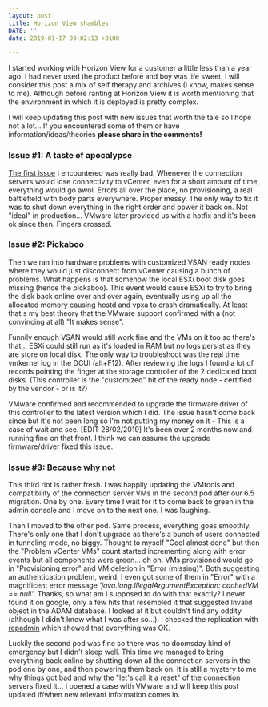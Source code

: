 ```yaml
---
layout: post
title: Horizon View shambles
DATE: ''
date: 2019-01-17 09:02:13 +0100

---
```

I started working with Horizon View for a customer a little less than a year ago. I had never used the product before and boy was life sweet. I will consider this post a mix of self therapy and archives (I know, makes sense to me). Although before ranting at Horizon View it is worth mentioning that the environment in which it is deployed is pretty complex.

I will keep updating this post with new issues that worth the tale so I hope not a lot... If you encountered some of them or have information/ideas/theories **please share in the comments!**

### Issue #1: A taste of apocalypse

[The first issue](https://communities.vmware.com/thread/591103 "Call of duty: Horizon View") I encountered was really bad. Whenever the connection servers would lose connectivity to vCenter, even for a short amount of time, everything would go awol. Errors all over the place, no provisioning, a real battlefield with body parts everywhere. Proper messy. The only way to fix it was to shut down everything in the right order and power it back on. Not "ideal" in production... VMware later provided us with a hotfix and it's been ok since then. Fingers crossed.

### Issue #2: Pickaboo

Then we ran into hardware problems with customized VSAN ready nodes where they would just disconnect from vCenter causing a bunch of problems. What happens is that somehow the local ESXi boot disk goes missing (hence the pickaboo). This event would cause ESXi to try to bring the disk back online over and over again, eventually using up all the allocated memory causing hostd and vpxa to crash dramatically. At least that's my best theory that the VMware support confirmed with a (not convincing at all) "It makes sense".

Funnily enough VSAN would still work fine and the VMs on it too so there's that... ESXi could still run as it's loaded in RAM but no logs persist as they are store on local disk. The only way to troubleshoot was the real time vmkernel log in the DCUI (alt+F12). After reviewing the logs I found a lot of records pointing the finger at the storage controller of the 2 dedicated boot disks. (This controller is the "customized" bit of the ready node - certified by the vendor - or is it?)

VMware confirmed and recommended to upgrade the firmware driver of this controller to the latest version which I did. The issue hasn't come back since but it's not been long so I'm not putting my money on it - This is a case of wait and see. \[EDIT 28/02/2019\] It's been over 2 months now and running fine on that front. I think we can assume the upgrade firmware/driver fixed this issue.

### Issue #3: Because why not

This third riot is rather fresh. I was happily updating the VMtools and compatibility of the connection server VMs in the second pod after our 6.5 migration. One by one. Every time I wait for it to come back to green in the admin console and I move on to the next one. I was laughing.

Then I moved to the other pod. Same process, everything goes smoothly. There's only one that I don't upgrade as there's a bunch of users connected in tunneling mode, no biggy. Thought to myself "Cool almost done" but then the "Problem vCenter VMs" count started incrementing along with error events but all components were green... oh oh. VMs provisioned would go in "Provisioning error" and VM deletion in "Error (missing)". Both suggesting an authentication problem, weird. I even got some of them in "Error" with a magnificent error message _'java.lang.IllegalArgumentException: cachedVM == null'_. Thanks, so what am I supposed to do with that exactly? I never found it on google, only a few hits that resembled it that suggested Invalid object in the ADAM database. I looked at it but couldn't find any oddity (although I didn't know what I was after so...). I checked the replication with [repadmin](https://kb.vmware.com/s/article/1021805 "KB1021805") which showed that everything was OK.

Luckily the second pod was fine so there was no doomsday kind of emergency but I didn't sleep well. This time we managed to bring everything back online by shutting down all the connection servers in the pod one by one, and then powering them back on. It is still a mystery to me why things got bad and why the "let's call it a reset" of the connection servers fixed it... I opened a case with VMware and will keep this post updated if/when new relevant information comes in.